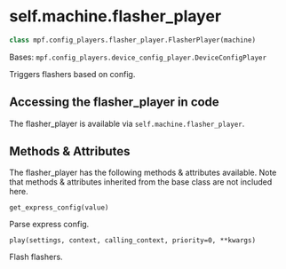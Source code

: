 
# self.machine.flasher_player

``` python
class mpf.config_players.flasher_player.FlasherPlayer(machine)
```

Bases: `mpf.config_players.device_config_player.DeviceConfigPlayer`

Triggers flashers based on config.

## Accessing the flasher_player in code

The flasher_player is available via `self.machine.flasher_player`.

## Methods & Attributes

The flasher_player has the following methods & attributes available. Note that methods & attributes inherited from the base class are not included here.

`get_express_config(value)`

Parse express config.

`play(settings, context, calling_context, priority=0, **kwargs)`

Flash flashers.
